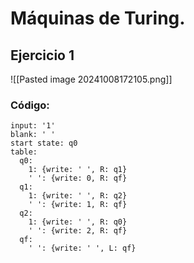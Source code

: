 # Máquinas de Turing.

## Ejercicio 1
![[Pasted image 20241008172105.png]]
### Código:
```
input: '1'
blank: ' '
start state: q0
table:
  q0:
    1: {write: ' ', R: q1}
    ' ': {write: 0, R: qf}
  q1:
    1: {write: ' ', R: q2}
    ' ': {write: 1, R: qf}
  q2:
    1: {write: ' ', R: q0}
    ' ': {write: 2, R: qf}
  qf:
    ' ': {write: ' ', L: qf}
```

